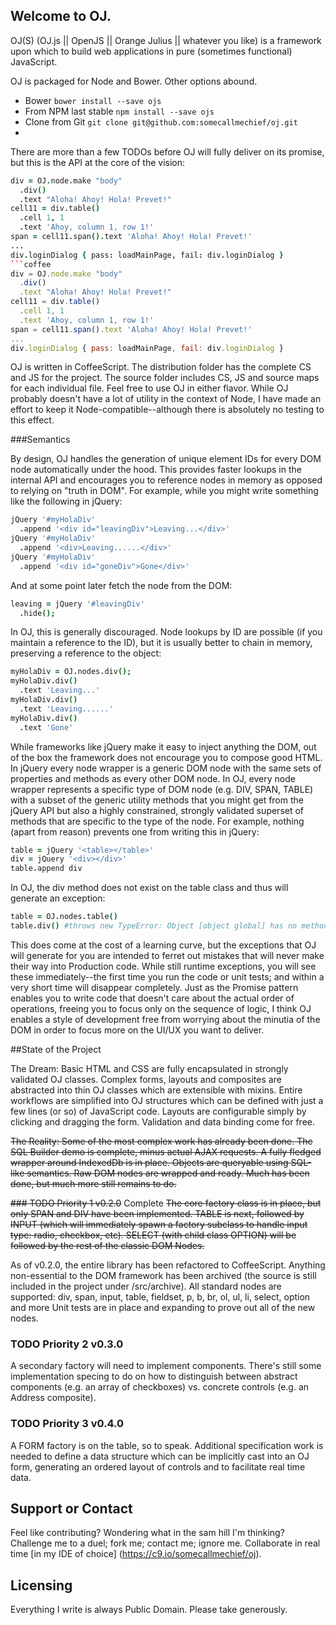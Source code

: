 ## Welcome to OJ.
OJ(S) (OJ.js || OpenJS || Orange Julius || whatever you like) is a framework upon which to build web applications in pure (sometimes functional) JavaScript.

OJ is packaged for Node and Bower. Other options abound.
* Bower `bower install --save ojs`
* From NPM last stable `npm install --save ojs`
* Clone from Git `git clone git@github.com:somecallmechief/oj.git`
* 

There are more than a few TODOs before OJ will fully deliver on its promise, but this is the API at the core of the vision:

```coffee
div = OJ.node.make "body"
  .div()
  .text "Aloha! Ahoy! Hola! Prevet!"
cell11 = div.table()
  .cell 1, 1
  .text 'Ahoy, column 1, row 1!'
span = cell11.span().text 'Aloha! Ahoy! Hola! Prevet!'
...
div.loginDialog { pass: loadMainPage, fail: div.loginDialog }
```coffee
div = OJ.node.make "body"
  .div()
  .text "Aloha! Ahoy! Hola! Prevet!"
cell11 = div.table()
  .cell 1, 1
  .text 'Ahoy, column 1, row 1!'
span = cell11.span().text 'Aloha! Ahoy! Hola! Prevet!'
...
div.loginDialog { pass: loadMainPage, fail: div.loginDialog }
```

OJ is written in CoffeeScript. The distribution folder has the complete CS and JS for the project. 
The source folder includes CS, JS and source maps for each individual file. 
Feel free to use OJ in either flavor. 
While OJ probably doesn't have a lot of utility in the context of Node, I have made an effort to keep it Node-compatible--although there is absolutely no testing to this effect.

###Semantics

By design, OJ handles the generation of unique element IDs for every DOM node automatically under the hood. 
This provides faster lookups in the internal API and encourages you to reference nodes in memory as opposed to relying on "truth in DOM". 
For example, while you might write something like the following in jQuery:

```coffee
jQuery '#myHolaDiv'
  .append '<div id="leavingDiv">Leaving...</div>'
jQuery '#myHolaDiv'
  .append '<div>Leaving......</div>'
jQuery '#myHolaDiv'
  .append '<div id="goneDiv">Gone</div>'
```

And at some point later fetch the node from the DOM:

```coffee
leaving = jQuery '#leavingDiv' 
  .hide();
```

In OJ, this is generally discouraged. Node lookups by ID are possible (if you maintain a reference to the ID), 
but it is usually better to chain in memory, preserving a reference to the object:

```coffee
myHolaDiv = OJ.nodes.div();
myHolaDiv.div()
  .text 'Leaving...'
myHolaDiv.div()
  .text 'Leaving......'
myHolaDiv.div()
  .text 'Gone'
```

While frameworks like jQuery make it easy to inject anything the DOM, out of the box the framework does not encourage you to compose good HTML. 
In jQuery every node wrapper is a generic DOM node with the same sets of properties and methods as every other DOM node. 
In OJ, every node wrapper represents a specific type of DOM node (e.g. DIV, SPAN, TABLE) with a subset of the generic utility methods 
that you might get from the jQuery API but also a highly constrained, strongly validated superset of methods 
that are specific to the type of the node. For example, nothing (apart from reason) prevents one from writing this in jQuery:

```coffee
table = jQuery '<table></table>'
div = jQuery '<div></div>'
table.append div
```

In OJ, the div method does not exist on the table class and thus will generate an exception:

```coffee
table = OJ.nodes.table()
table.div() #throws new TypeError: Object [object global] has no method 'div'
```

This does come at the cost of a learning curve, but the exceptions that OJ will generate for you are intended to ferret out mistakes 
that will never make their way into Production code. 
While still runtime exceptions, you will see these immediately--the first time you run the code or unit tests; 
and within a very short time will disappear completely. 
Just as the Promise pattern enables you to write code that doesn't care about the actual order of operations, 
freeing you to focus only on the sequence of logic, I think OJ enables a style of development free from worrying about the minutia 
of the DOM in order to focus more on the UI/UX you want to deliver.

##State of the Project

The Dream: Basic HTML and CSS are fully encapsulated in strongly validated OJ classes. 
Complex forms, layouts and composites are abstracted into thin OJ classes which are extensible with mixins. 
Entire workflows are simplified into OJ structures which can be defined with just a few lines (or so) of JavaScript code. 
Layouts are configurable simply by clicking and dragging the form. Validation and data binding come for free.

~~The Reality: Some of the most complex work has already been done. The SQL Builder demo is complete, minus actual AJAX requests. A fully fledged wrapper around IndexedDb is in place. Objects are queryable using SQL-like semantics. Raw DOM nodes are wrapped and ready. Much has been done, but much more still remains to do.~~

~~### TODO Priority 1 v0.2.0~~ Complete
~~The core factory class is in place, but only SPAN and DIV have been implemented. TABLE is next, followed by INPUT (which will immediately spawn a factory subclass to handle input type: radio, checkbox, etc). SELECT (with child class OPTION) will be followed by the rest of the classic DOM Nodes.~~

As of v0.2.0, the entire library has been refactored to CoffeeScript. Anything non-essential to the DOM framework has been archived (the source is still included in the project under /src/archive).
All standard nodes are supported: div, span, input, table, fieldset, p, b, br, ol, ul, li, select, option and more
Unit tests are in place and expanding to prove out all of the new nodes.

### TODO Priority 2 v0.3.0
A secondary factory will need to implement components. There's still some implementation specing to do on how to distinguish 
between abstract components (e.g. an array of checkboxes) vs. concrete controls (e.g. an Address composite).

### TODO Priority 3 v0.4.0
A FORM factory is on the table, so to speak. Additional specification work is needed to define a data structure 
which can be implicitly cast into an OJ form, generating an ordered layout of controls and to facilitate real time data.

## Support or Contact
Feel like contributing? Wondering what in the sam hill I'm thinking? Challenge me to a duel; fork me; contact me; ignore me. 
Collaborate in real time [in my IDE of choice] (https://c9.io/somecallmechief/oj). 

## Licensing
Everything I write is always Public Domain. Please take generously. 